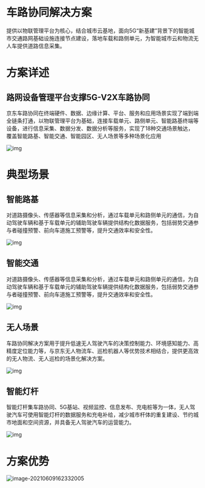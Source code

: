 # 车路协同解决方案

提供以物联管理平台为核心，结合城市云基地，面向5G“新基建”背景下的智能城市交通路网基础设施连接节点建设，落地车载和路侧单元，为智能城市云和物流无人车提供道路信息采集。

# 方案详述

## 路网设备管理平台支撑5G-V2X车路协同

京东车路协同在终端硬件、数据、边缘计算、平台、服务和应用场景实现了端到端全链条打通，以物联管理平台为基础，连接车载单元、路侧单元、智能路基终端等设备，进行信息采集、数据分发、数据分析等服务，实现了18种交通场景触达，覆盖智能路基、智能交通、智能园区、无人场景等多种场景化应用

![img](https://jdcloud-portal.oss.cn-north-1.jcloudcs.com/www.jcloud.com/e9c26093-8935-4375-8971-fc25c88e9b9620200324230151.png)

# 典型场景

## 智能路基

对道路摄像头、传感器等信息采集和分析，通过车载单元和路侧单元的通信，为自动驾驶车辆和基于车载单元的辅助驾驶车辆提供结构化数据服务，包括弱势交通参与者碰撞预警、前向车道施工预警等，提升交通效率和安全性。                    

![img](https://jdcloud-portal.oss.cn-north-1.jcloudcs.com/www.jcloud.com/5ab08b40-fcc2-459d-a515-6327f121081220200324230206.png)

## 智能交通

对道路摄像头、传感器等信息采集和分析，通过车载单元和路侧单元的通信，为自动驾驶车辆和基于车载单元的辅助驾驶车辆提供结构化数据服务，包括弱势交通参与者碰撞预警、前向车道施工预警等，提升交通效率和安全性。                    

![img](https://jdcloud-portal.oss.cn-north-1.jcloudcs.com/www.jcloud.com/2858bca9-86ba-42fb-9d42-14f545488b2520200324230212.png)

## 无人场景

车路协同解决方案用于提升低速无人驾驶汽车的决策控制能力、环境感知能力、高精度定位能力等，与京东无人物流车、巡检机器人等优势技术相结合，提供更高效的无人物流、无人巡检的场景化解决方案。                    

![img](https://jdcloud-portal.oss.cn-north-1.jcloudcs.com/www.jcloud.com/683f9ee4-5ca4-4b8c-8fe0-22ef3d16cdda20200324230218.png)

## 智能灯杆

智能灯杆集车路协同、5G基站、视频监控、信息发布、充电桩等为一体，无人驾驶汽车可使用智能灯杆的数据服务和充电补给，减少城市杆体的重复建设、节约城市地面和空间资源，并具备无人驾驶汽车的运营能力。                    

![img](https://jdcloud-portal.oss.cn-north-1.jcloudcs.com/www.jcloud.com/fc5cd4bb-b12f-4f1e-b762-9d2c2c2423b820200324230223.png)

# 方案优势

![image-20210609162332005](https://gitee.com/AiShiYuShiJiePingXing/img/raw/master/img/image-20210609162332005.png)